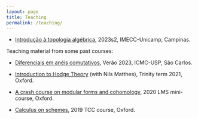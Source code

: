 ```yaml
---
layout: page
title: Teaching
permalink: /teaching/
---
```


- [Introdução à topologia algébrica](/teaching/topalg), 2023s2, IMECC-Unicamp, Campinas.

Teaching material from some past courses:

- [Diferenciais em anéis comutativos](/teaching/icmc/), Verão 2023, ICMC-USP, São Carlos.

- [Introduction to Hodge Theory](https://nilsmatthes.github.io/Hodge21.html) (with Nils Matthes), Trinity term 2021, Oxford.

- [A crash course on modular forms and cohomology](/teaching/crash-course/), 2020 LMS mini-course, Oxford.

- [Calculus on schemes](/teaching/calculus/), 2019 TCC course, Oxford.

